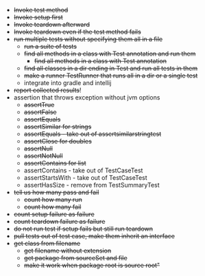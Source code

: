 - ~~Invoke test method~~
- ~~Invoke setup first~~
- ~~Invoke teardown afterward~~
- ~~Invoke teardown even if the test method fails~~
- ~~run multiple tests without specifying them all in a file~~
  - ~~run a suite of tests~~
  - ~~find all methods in a class with Test annotation and run them~~
    - ~~find all methods in a class with Test annotation~~
  - ~~find all classes in a dir ending in Test and run all tests in them~~
  - ~~make a runner TestRunner that runs all in a dir or a single test~~
  - integrate into gradle and intellij
- ~~report collected results~~!
- assertion that throws exception without jvm options
  - ~~assertTrue~~
  - ~~assertFalse~~
  - ~~assertEquals~~
  - ~~assertSimilar for strings~~
  - ~~assertEquals - take out of assertsimilarstringtest~~
  - ~~assertClose for doubles~~
  - ~~assertNull~~
  - ~~assertNotNull~~
  - ~~assertContains for list~~
  - assertContains - take out of TestCaseTest
  - assertStartsWith - take out of TestCaseTest
  - assertHasSize - remove from TestSummaryTest
- ~~tell us how many pass and fail~~
  - ~~count how many run~~ 
  - ~~count how many fail~~
- ~~count setup failure as failure~~
- ~~count teardown failure as failure~~
- ~~do not run test if setup fails but still run teardown~~
- ~~pull tests out of test case, make them inherit an interface~~
- ~~get class from filename~~
  - ~~get filename without extension~~
  - ~~get package from sourceSet and file~~
  - ~~make it work when package root is source root"~~